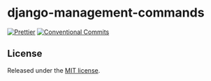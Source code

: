 # django-management-commands

[![Prettier](https://img.shields.io/badge/code_style-Prettier-1e2b33?logo=prettier)][prettier]
[![Conventional Commits](https://img.shields.io/badge/Conventional_Commits-1.0.0-fa6673?logo=conventional-commits)][conventional-commits]

## License

Released under the [MIT license][license].

[conventional-commits]: https://www.conventionalcommits.org/
[license]: https://github.com/paduszyk/django-management-commands/blob/main/LICENSE
[prettier]: https://prettier.io
